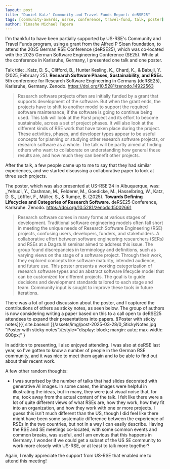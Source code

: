 ```yaml
---
layout: post
title: "Daniel Katz' Community and Travel Funds Report: deRSE25"
tags: [community-awards, usrse, conference, travel-fund, talk, poster]
author: Tinashe Michael Tapera
---
```


I'm thankful to have been partially supported by US-RSE's Community and Travel Funds program, using a grant from the Alfred P Sloan foundation, to attend the 2025 German RSE Conference (deRSE25), which was co-located with the 2025 German Software Engineering Conference (SE25). While at the conference in Karlsruhe, Germany, I presented one talk and one poster.

Talk title: _Katz, D. S., Clifford, B., Hunter Kesling, K., Chard, K., & Babuji, Y. (2025, February 25). **Research Software Phases, Sustainability, and RSEs.** 5th conference for Research Software Engineering in Germany (deRSE25), Karlsruhe, Germany. Zenodo. <https://doi.org/10.5281/zenodo.14922563>

> Research software projects often are initially funded by a grant that supports development of the software. But when the grant ends, the projects have to shift to another model to support the required software maintenance, if the software is going to continue being used. This talk will look at the Parsl project and its effort to become sustainable, across a set of project phases. It will also look at the different kinds of RSE work that have taken place during the project. These activities, phases, and developer types appear to be useful concepts for planning or studying other research software projects, or research software as a whole. The talk will be partly aimed at finding others who want to collaborate on understanding how general these results are, and how much they can benefit other projects.

After the talk, a few people came up to me to say that they had similar experiences, and we started discussing a collaborative paper to look at three such projects.

The poster, which was also presented at US-RSE'24 in Albuquerque, was: _Yehudi, Y., Cashman, M., Felderer, M., Goedicke, M., Hasselbring, W., Katz, D. S., Löffler, F., Müller, S., & Rumpe, B. (2025). **Towards Defining Lifecycles and Categories of Research Software.** deRSE25 Conference, Karlsruhe. Zenodo. <https://doi.org/10.5281/zenodo.15002661>

> Research software comes in many forms at various stages of development. Traditional software engineering models often fall short in meeting the unique needs of Research Software Engineering (RSE) projects, confusing users, developers, funders, and stakeholders.
A collaborative effort between software engineering researchers (SERs) and RSEs at a Dagstuhl seminar aimed to address this issue. The group found discrepancies in terminology and definitions, such as varying views on the stage of a software project.
Through their work, they explored concepts like software maturity, intended audience, and future use. This poster presents a working categorization of research software types and an abstract software lifecycle model that can be customized for different projects. The goal is to guide decisions and development standards tailored to each stage and team.
Community input is sought to improve these tools in future iterations.

There was a lot of good discussion about the poster, and I captured the contributions of others as sticky notes, as seen below. The group of authors is now considering writing a paper based on this to a call open to deRSE25 attendees to expand their presentations into papers.
![Poster with sticky notes]({{ site.baseurl }}/assets/img/post-2025-03-28/0_StickyNotes.jpg "Poster with sticky notes"){:style="display: block; margin: auto; max-width: 600px;" }

In addition to presenting, I also enjoyed attending. I was also at deRSE last year, so I've gotten to know a number of people in the German RSE community, and it was nice to meet them again and to be able to find out about their recent work.

A few other random thoughts:

* I was surprised by the number of talks that had slides decorated with generative AI images. In some cases, the images were helpful in illustrating the ideas, but in many, they were just visual noise that, for me, took away from the actual content of the talk.
I felt like there were a lot of quite different views of what RSEs are, how they work, how they fit into an organization, and how they work with one or more projects. I guess this isn't much different than the US, though I did feel like there might have been some systematic difference between the experience of RSEs in the two countries, but not in a way I can easily describe.
Having the RSE and SE meetings co-located, with some common events and common breaks, was useful, and I am envious that this happens in Germany. I wonder if we could get a subset of the US SE community to work more closely with US-RSE, or at least to talk more together?

Again, I really appreciate the support from US-RSE that enabled me to attend this meeting!

